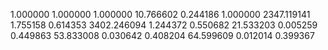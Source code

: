 1.000000	1.000000	1.000000
10.766602	0.244186	1.000000
2347.119141	1.755158	0.614353
3402.246094	1.244372	0.550682
21.533203	0.005259	0.449863
53.833008	0.030642	0.408204
64.599609	0.012014	0.399367
